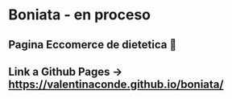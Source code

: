 # Boniata - en proceso

## Pagina Eccomerce de dietetica 🛒
## Link a Github Pages -> https://valentinaconde.github.io/boniata/
